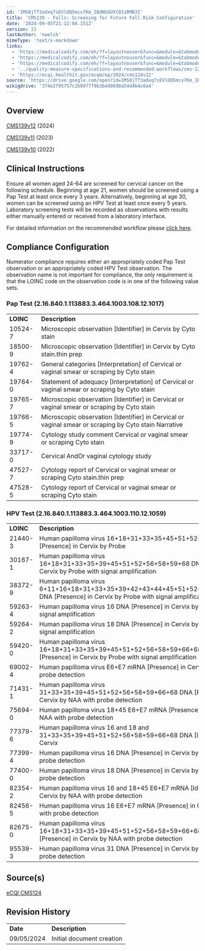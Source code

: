 ```yaml
---
id: '1MS8jTf3adxq7sEVlOQ5mcv7Km_IBdNbGUXt01iRMB3I'
title: 'CMS139 - Falls: Screening for Future Fall Risk Configuration'
date: '2024-09-05T21:12:04.151Z'
version: 22
lastAuthor: 'nwelsh'
mimeType: 'text/x-markdown'
links:
  - 'https://medicalcodify.com/eh/?f=layoutnouser&func=&module=&tabmodule=&name=RXDBmain&searchterm=cms139&showresult=CMS139v12&showresulttype=Measure'
  - 'https://medicalcodify.com/eh/?f=layoutnouser&func=&module=&tabmodule=&name=RXDBmain&searchterm=cms139&showresult=CMS139v11&showresulttype=Measure'
  - 'https://medicalcodify.com/eh/?f=layoutnouser&func=&module=&tabmodule=&name=RXDBmain&searchterm=cms139&showresult=CMS139v10&showresulttype=Measure'
  - '../quality-measure-specifications-and-recommended-workflows/cms-124-cervical-cancer-screening.md'
  - 'https://ecqi.healthit.gov/ecqm/ep/2024/cms124v12'
source: 'https://drive.google.com/open?id=1MS8jTf3adxq7sEVlOQ5mcv7Km_IBdNbGUXt01iRMB3I'
wikigdrive: '374e2f95757c2b9977f9b36d40698a54d4b4c0a4'
---
```

## Overview

[CMS139v12](https://medicalcodify.com/eh/?f=layoutnouser&func=&module=&tabmodule=&name=RXDBmain&searchterm=cms139&showresult=CMS139v12&showresulttype=Measure) (2024)

[CMS139v11](https://medicalcodify.com/eh/?f=layoutnouser&func=&module=&tabmodule=&name=RXDBmain&searchterm=cms139&showresult=CMS139v11&showresulttype=Measure) (2023)

[CMS139v10](https://medicalcodify.com/eh/?f=layoutnouser&func=&module=&tabmodule=&name=RXDBmain&searchterm=cms139&showresult=CMS139v10&showresulttype=Measure) (2022)

## Clinical Instructions

Ensure all women aged 24-64 are screened for cervical cancer on the following schedule.  Beginning at age 21, women should be screened using a Pap Test at least once every 3 years.  Alternatively, beginning at age 30, women can be screened using an HPV Test at least once every 5 years. Laboratory screening tests will be recorded as observations with results either manually entered or received from a laboratory interface.

For detailed information on the recommended workflow please [click here](../quality-measure-specifications-and-recommended-workflows/cms-124-cervical-cancer-screening.md).

## Compliance Configuration

Numerator compliance requires either an appropriately coded Pap Test observation or an appropriately coded HPV Test observation.  The observation name is not important for compliance, the only requirement is that the LOINC code on the observation code is in one of the following value sets.

### Pap Test (2.16.840.1.113883.3.464.1003.108.12.1017)

<table>
<tr>
<td><strong>LOINC</strong></td>
<td><strong>Description</strong></td>
</tr>
<tr>
<td>10524-7</td>
<td>Microscopic observation [Identifier] in Cervix by Cyto stain</td>
</tr>
<tr>
<td>18500-9</td>
<td>Microscopic observation [Identifier] in Cervix by Cyto stain.thin prep</td>
</tr>
<tr>
<td>19762-4</td>
<td>General categories [Interpretation] of Cervical or vaginal smear or scraping by Cyto stain</td>
</tr>
<tr>
<td>19764-0</td>
<td>Statement of adequacy [Interpretation] of Cervical or vaginal smear or scraping by Cyto stain</td>
</tr>
<tr>
<td>19765-7</td>
<td>Microscopic observation [Identifier] in Cervical or vaginal smear or scraping by Cyto stain</td>
</tr>
<tr>
<td>19766-5</td>
<td>Microscopic observation [Identifier] in Cervical or vaginal smear or scraping by Cyto stain Narrative</td>
</tr>
<tr>
<td>19774-9</td>
<td>Cytology study comment Cervical or vaginal smear or scraping Cyto stain</td>
</tr>
<tr>
<td>33717-0</td>
<td>Cervical AndOr vaginal cytology study</td>
</tr>
<tr>
<td>47527-7</td>
<td>Cytology report of Cervical or vaginal smear or scraping Cyto stain.thin prep</td>
</tr>
<tr>
<td>47528-5</td>
<td>Cytology report of Cervical or vaginal smear or scraping Cyto stain</td>
</tr>
</table>

### HPV Test (2.16.840.1.113883.3.464.1003.110.12.1059)

<table>
<tr>
<td><strong>LOINC</strong></td>
<td><strong>Description</strong></td>
</tr>
<tr>
<td>21440-3</td>
<td>Human papilloma virus 16+18+31+33+35+45+51+52+56 DNA [Presence] in Cervix by Probe</td>
</tr>
<tr>
<td>30167-1</td>
<td>Human papilloma virus 16+18+31+33+35+39+45+51+52+56+58+59+68 DNA [Presence] in Cervix by Probe with signal amplification</td>
</tr>
<tr>
<td>38372-9</td>
<td>Human papilloma virus 6+11+16+18+31+33+35+39+42+43+44+45+51+52+56+58+59+68 DNA [Presence] in Cervix by Probe with signal amplification</td>
</tr>
<tr>
<td>59263-4</td>
<td>Human papilloma virus 16 DNA [Presence] in Cervix by Probe with signal amplification</td>
</tr>
<tr>
<td>59264-2</td>
<td>Human papilloma virus 18 DNA [Presence] in Cervix by Probe with signal amplification</td>
</tr>
<tr>
<td>59420-0</td>
<td>Human papilloma virus 16+18+31+33+35+39+45+51+52+56+58+59+66+68 DNA [Presence] in Cervix by Probe with signal amplification</td>
</tr>
<tr>
<td>69002-4</td>
<td>Human papilloma virus E6+E7 mRNA [Presence] in Cervix by NAA with probe detection</td>
</tr>
<tr>
<td>71431-1</td>
<td>Human papilloma virus 31+33+35+39+45+51+52+56+58+59+66+68 DNA [Presence] in Cervix by NAA with probe detection</td>
</tr>
<tr>
<td>75694-0</td>
<td>Human papilloma virus 18+45 E6+E7 mRNA [Presence] in Cervix by NAA with probe detection</td>
</tr>
<tr>
<td>77379-6</td>
<td>Human papilloma virus 16 and 18 and 31+33+35+39+45+51+52+56+58+59+66+68 DNA [Interpretation] in Cervix</td>
</tr>
<tr>
<td>77399-4</td>
<td>Human papilloma virus 16 DNA [Presence] in Cervix by NAA with probe detection</td>
</tr>
<tr>
<td>77400-0</td>
<td>Human papilloma virus 18 DNA [Presence] in Cervix by NAA with probe detection</td>
</tr>
<tr>
<td>82354-2</td>
<td>Human papilloma virus 16 and 18+45 E6+E7 mRNA [Identifier] in Cervix by NAA with probe detection</td>
</tr>
<tr>
<td>82456-5</td>
<td>Human papilloma virus 16 E6+E7 mRNA [Presence] in Cervix by NAA with probe detection</td>
</tr>
<tr>
<td>82675-0</td>
<td>Human papilloma virus 16+18+31+33+35+39+45+51+52+56+58+59+66+68 DNA [Presence] in Cervix by NAA with probe detection</td>
</tr>
<tr>
<td>95539-3</td>
<td>Human papilloma virus 31 DNA [Presence] in Cervix by NAA with probe detection</td>
</tr>
</table>

## Source(s)

[eCQI CMS124](https://ecqi.healthit.gov/ecqm/ep/2024/cms124v12)

## Revision History

<table>
<tr>
<td><strong>Date</strong></td>
<td><strong>Description</strong></td>
</tr>
<tr>
<td>09/05/2024</td>
<td>Initial document creation</td>
</tr>
</table>
